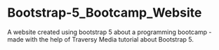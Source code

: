 # Bootstrap-5_Bootcamp_Website
A website created using bootstrap 5 about a programming bootcamp - made with the help of Traversy Media tutorial about Bootstrap 5.
